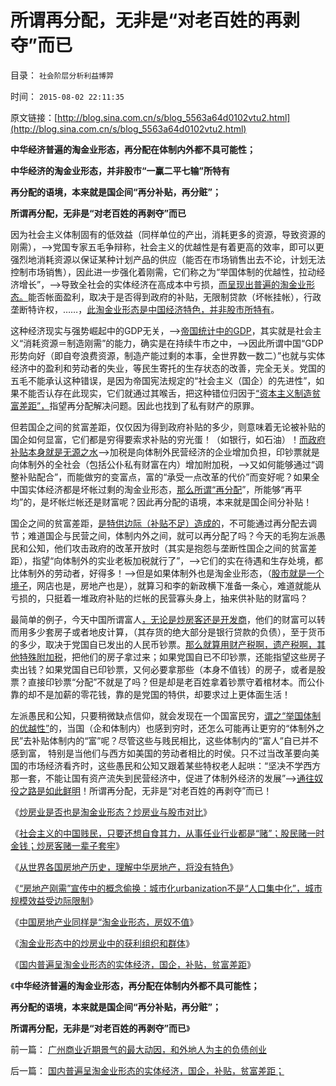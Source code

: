 # 所谓再分配，无非是“对老百姓的再剥夺”而已

目录： `社会阶层分析利益博羿` 

时间： `2015-08-02 22:11:35` 

原文链接：[http://blog.sina.com.cn/s/blog_5563a64d0102vtu2.html](http://blog.sina.com.cn/s/blog_5563a64d0102vtu2.html)

**中华经济普遍的淘金业形态，再分配在体制内外都不具可能性；**

**中华经济的淘金业形态，并非股市“一赢二平七输”所特有**

**再分配的语境，本来就是国企间“再分补贴，再分赃”；**

**所谓再分配，无非是“对老百姓的再剥夺”而已**



因为社会主义体制固有的低效益（同样单位的产出，消耗更多的资源，导致资源的刚需），——>党国专家五毛争辩称，社会主义的优越性是有着更高的效率，即可以更强烈地消耗资源以保证某种计划产品的供应（能否在市场销售出去不论，计划无法控制市场销售），因此进一步强化着刚需，它们称之为“举国体制的优越性，拉动经济增长”，——>导致全社会的实体经济在高成本中亏损，[而呈现出普遍的淘金业形态。](../../../2015/7/29/淘金业形态中的炒房业中的获利组织和群体.md)能否帐面盈利，取决于是否得到政府的补贴，无限制贷款（坏帐挂帐），行政垄断特许权，……，[此淘金业形态是中国经济特色，并非股市所特有](../../../2015/7/20/股灾总结，股市的“淘金业形态”;.md)。

这种经济现实与强势崛起中的GDP无关，——>[帝国统计中的GDP](../../../2014/11/3/新中国经济史中的“产值”简史.md)，其实就是社会主义“消耗资源＝制造刚需”的能力，确实是在持续牛市之中，——>因此所谓中国“GDP形势向好（即自夸浪费资源，制造产能过剩的本事，全世界数一数二）”也就与实体经济中的盈利和劳动者的失业，等民生寄托的生存状态的改善，完全无关。党国的五毛不能承认这种错误，是因为帝国宪法规定的“社会主义（国企）的先进性”，如果不能否认存在此现实，它们就通过其喉舌，把这种错位归因于[“资本主义制造贫富差距”，](../../../2013/1/22/炒作贫富差距，不是毛左就是民粹，至少是纳粹.md)指望再分配解决问题。因此也找到了私有财产的原罪。

但若国企之间的贫富差距，仅仅因为得到政府补贴的多少，则意味着无论被补贴的国企如何显富，它们都是穷得要索求补贴的穷光蛋！（如银行，如石油）！[而政府补贴本身就是无源之水](../../../2008/11/11/计划经济调用通货膨胀：政府的成本有意义吗？.md)——>加税是向体制外民营经济的企业增加负担，印钞票就是向体制外的全社会（包括公仆私有财富在内）增加附加税，——>又如何能够通过“调整补贴配合”，而能做穷的变富点，富的“承受一点改革的代价”而变好呢？如果全中国实体经济都是坏帐过剩的淘金业形态，[那么所谓“再分配](../../../2015/7/21/中国经济各行各业的基本形态，都是淘金业形态；.md)”，所能够“再平均”的，是坏帐烂帐还是财富呢？因此再分配的语境，本来就是国企间分补贴！

国企之间的贫富差距，[是特供边际（补贴不足）造成的](../../../2013/5/31/阶级的边际过渡和特供边际界定的“统治阶级”.md)，不可能通过再分配去调节；难道国企与民营之间，体制内外之间，就可以再分配了吗？今天的毛狗左派愚民和公知，他们攻击政府的改革开放时（其实是抱怨与垄断性国企之间的贫富差距），指望“向体制外的实业老板加税就行了”，——>它们的实在待遇和生存处境，都比体制外的劳动者，好得多！——>但是如果体制外也是淘金业形态，（[股市就是一个境子](../../../2015/7/20/股灾总结，股市的“淘金业形态”;.md)，网店也是，房地产也是），就算习和李的新政横下准备一条心，难道就能从亏损的，只挺着一堆政府补贴的烂帐的民营寡头身上，抽来供补贴的财富吗？

最简单的例子，今天中国所谓富人[，无论是炒房客还是开发商](../../../2015/7/28/中国房地产业同样是“淘金业形态”.md)，他们的财富可以转而用多少套房子或者地皮计算，（其存货的绝大部分是银行贷款的负债），至于货币的多少，取决于党国自已发出的人民币钞票。[那么就算用财产税啊，遗产税啊，其他特殊附加税](../../../2013/10/4/遗产法是民粹强烈要求的“通往奴役之路”被“新政”.md)，把他们的房子拿过来；如果党国自已不印钞票，还能指望这些房子卖出钱？如果党国自已印钞票，又何必要拿那些（本身不值钱）的房子，或者是股票？直接印钞票“分配”不就是了吗？但是却是老百姓拿着钞票守着棺材本。而公仆靠的却不是加薪的零花钱，靠的是党国的特供，却要求过上更体面生活！

左派愚民和公知，只要稍微缺点信仰，就会发现在一个国富民穷，[谓之“举国体制的优越性”](../../../2014/9/3/中国还在为惨败于甲午，举国叫好“再来一次”.md)的，当国（企和体制内）也感到穷时，还怎么可能再让更穷的“体制外之民”去补贴体制内的“富”呢？尽管这些与贱民相比，这些体制内的“富人”自已并不感到富，
特别是当他们与西方如美国的劳动者相比的时侯。只不过当改革要向美国的市场经济看齐时，这些愚民和公知又跟着某些特权老人起哄：“坚决不学西方那一套，不能让国有资产流失到民营经济中，促进了体制外经济的发展”——>[通往奴役之路是如此鲜明](../../../2013/7/25/预设了共识前提的“民主＝专制＝宪政”确实是邪路！通往奴役之路！.md)！所谓再分配，无非是“对老百姓的再剥夺”而已！

《[炒房业是否也是淘金业形态？炒房业与股市对比](../../../2015/7/22/炒房业是否也是淘金业形态？炒房业与股市对比；.md)》

《[社会主义的中国贱民，只要还想自食其力，从事任业行业都是“赌”；股民赌一时金钱；炒房客赌一辈子套牢](../../../2015/7/23/“赌”！是社会主义公知对中国小民的妖魔化；.md)》

《[从世界各国房地产历史，理解中华房地产，将没有特色](../../../2015/7/24/从世界各国房地产历史，理解中华房地产，将没有特色；.md)》

《[“房地产刚需”宣传中的概念偷换：城市化urbanization不是“人口集中化”，城市规模效益受边际限制](../../../2015/7/25/“房地产刚需”宣传中的概念偷换，丧尽天良的房托.md)》

《[中国房地产业同样是“淘金业形态，房奴不值](../../../2015/7/28/中国房地产业同样是“淘金业形态”.md)》

《[淘金业形态中的炒房业中的获利组织和群体](../../../2015/7/29/淘金业形态中的炒房业中的获利组织和群体.md)》

《[国内普遍呈淘金业形态的实体经济，国企，补贴，贫富差距](../../../2015/8/1/国内普遍呈淘金业形态的实体经济，国企，补贴，贫富差距；.md)》

《**中华经济普遍的淘金业形态，再分配在体制内外都不具可能性；**

**再分配的语境，本来就是国企间“再分补贴，再分赃”；**

**所谓再分配，无非是“对老百姓的再剥夺”而已**》

前一篇： [广州商业近期景气的最大动因，和外地人为主的负债创业](../../../2015/8/21/广州商业近期景气的最大动因，和外地人为主的负债创业.md)

后一篇： [国内普遍呈淘金业形态的实体经济，国企，补贴，贫富差距；](../../../2015/8/1/国内普遍呈淘金业形态的实体经济，国企，补贴，贫富差距；.md)

